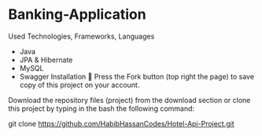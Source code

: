# Banking-Application

Used Technologies, Frameworks, Languages
- Java
- JPA & Hibernate
- MySQL
- Swagger
  Installation 🔌
  Press the Fork button (top right the page) to save copy of this project on your account.

Download the repository files (project) from the download section or clone this project by typing in the bash the following command:

git clone https://github.com/HabibHassanCodes/Hotel-Api-Project.git
